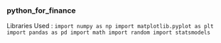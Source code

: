 ### python_for_finance

Libraries Used :
`import numpy as np
import matplotlib.pyplot as plt
import pandas as pd
import math
import random
import statsmodels`
